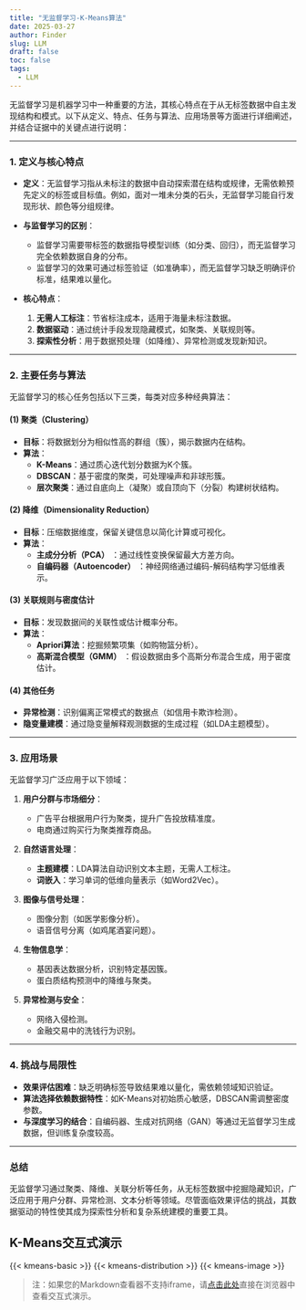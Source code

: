 ```yaml
---
title: "无监督学习-K-Means算法"
date: 2025-03-27
author: Finder
slug: LLM
draft: false
toc: false
tags: 
  - LLM
---
```


无监督学习是机器学习中一种重要的方法，其核心特点在于从无标签数据中自主发现结构和模式。以下从定义、特点、任务与算法、应用场景等方面进行详细阐述，并结合证据中的关键点进行说明：

---

### **1. 定义与核心特点**
- **定义**：无监督学习指从未标注的数据中自动探索潜在结构或规律，无需依赖预先定义的标签或目标值。例如，面对一堆未分类的石头，无监督学习能自行发现形状、颜色等分组规律。
- **与监督学习的区别**：
  - 监督学习需要带标签的数据指导模型训练（如分类、回归），而无监督学习完全依赖数据自身的分布。
  - 监督学习的效果可通过标签验证（如准确率），而无监督学习缺乏明确评价标准，结果难以量化。

- **核心特点**：
  1. **无需人工标注**：节省标注成本，适用于海量未标注数据。
  2. **数据驱动**：通过统计手段发现隐藏模式，如聚类、关联规则等。
  3. **探索性分析**：用于数据预处理（如降维）、异常检测或发现新知识。

---

### **2. 主要任务与算法**
无监督学习的核心任务包括以下三类，每类对应多种经典算法：

#### **(1) 聚类（Clustering）**
- **目标**：将数据划分为相似性高的群组（簇），揭示数据内在结构。
- **算法**：
  - **K-Means**：通过质心迭代划分数据为K个簇。
  - **DBSCAN**：基于密度的聚类，可处理噪声和非球形簇。
  - **层次聚类**：通过自底向上（凝聚）或自顶向下（分裂）构建树状结构。

#### **(2) 降维（Dimensionality Reduction）**
- **目标**：压缩数据维度，保留关键信息以简化计算或可视化。
- **算法**：
  - **主成分分析（PCA）** ：通过线性变换保留最大方差方向。
  - **自编码器（Autoencoder）** ：神经网络通过编码-解码结构学习低维表示。

#### **(3) 关联规则与密度估计**
- **目标**：发现数据间的关联性或估计概率分布。
- **算法**：
  - **Apriori算法**：挖掘频繁项集（如购物篮分析）。
  - **高斯混合模型（GMM）** ：假设数据由多个高斯分布混合生成，用于密度估计。

#### **(4) 其他任务**
- **异常检测**：识别偏离正常模式的数据点（如信用卡欺诈检测）。
- **隐变量建模**：通过隐变量解释观测数据的生成过程（如LDA主题模型）。

---

### **3. 应用场景**
无监督学习广泛应用于以下领域：
1. **用户分群与市场细分**：
   - 广告平台根据用户行为聚类，提升广告投放精准度。
   - 电商通过购买行为聚类推荐商品。

2. **自然语言处理**：
   - **主题建模**：LDA算法自动识别文本主题，无需人工标注。
   - **词嵌入**：学习单词的低维向量表示（如Word2Vec）。

3. **图像与信号处理**：
   - 图像分割（如医学影像分析）。
   - 语音信号分离（如鸡尾酒宴问题）。

4. **生物信息学**：
   - 基因表达数据分析，识别特定基因簇。
   - 蛋白质结构预测中的降维与聚类。

5. **异常检测与安全**：
   - 网络入侵检测。
   - 金融交易中的洗钱行为识别。

---

### **4. 挑战与局限性**
- **效果评估困难**：缺乏明确标签导致结果难以量化，需依赖领域知识验证。
- **算法选择依赖数据特性**：如K-Means对初始质心敏感，DBSCAN需调整密度参数。
- **与深度学习的结合**：自编码器、生成对抗网络（GAN）等通过无监督学习生成数据，但训练复杂度较高。

---

### **总结**
无监督学习通过聚类、降维、关联分析等任务，从无标签数据中挖掘隐藏知识，广泛应用于用户分群、异常检测、文本分析等领域。尽管面临效果评估的挑战，其数据驱动的特性使其成为探索性分析和复杂系统建模的重要工具。

## K-Means交互式演示

{{< kmeans-basic >}}
{{< kmeans-distribution >}}
{{< kmeans-image >}}

> 注：如果您的Markdown查看器不支持iframe，请[点击此处](k-means-pixelate.html)直接在浏览器中查看交互式演示。